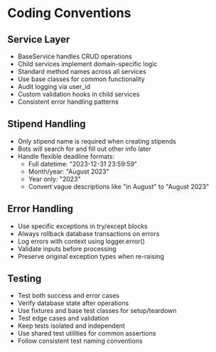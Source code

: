 # Coding Conventions

## Service Layer
- BaseService handles CRUD operations
- Child services implement domain-specific logic
- Standard method names across all services
- Use base classes for common functionality
- Audit logging via user_id
- Custom validation hooks in child services
- Consistent error handling patterns

## Stipend Handling
- Only stipend name is required when creating stipends
- Bots will search for and fill out other info later
- Handle flexible deadline formats:
  - Full datetime: "2023-12-31 23:59:59"
  - Month/year: "August 2023"
  - Year only: "2023"
  - Convert vague descriptions like "in August" to "August 2023"

## Error Handling
- Use specific exceptions in try/except blocks
- Always rollback database transactions on errors
- Log errors with context using logger.error()
- Validate inputs before processing
- Preserve original exception types when re-raising

## Testing
- Test both success and error cases
- Verify database state after operations
- Use fixtures and base test classes for setup/teardown
- Test edge cases and validation
- Keep tests isolated and independent
- Use shared test utilities for common assertions
- Follow consistent test naming conventions

